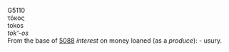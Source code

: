 G5110  
τόκος  
tokos  
*tok‘-os*  
From the base of [5088](g5088) *interest* on money loaned (as a
*produce*): - usury.  
